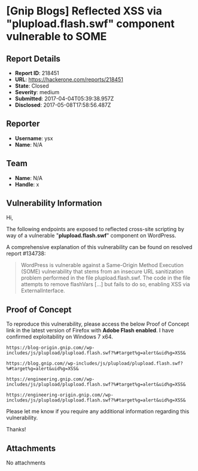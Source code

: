 # [Gnip Blogs] Reflected XSS via "plupload.flash.swf" component vulnerable to SOME 

## Report Details
- **Report ID**: 218451
- **URL**: https://hackerone.com/reports/218451
- **State**: Closed
- **Severity**: medium
- **Submitted**: 2017-04-04T05:39:38.957Z
- **Disclosed**: 2017-05-08T17:58:56.487Z

## Reporter
- **Username**: ysx
- **Name**: N/A

## Team
- **Name**: N/A
- **Handle**: x

## Vulnerability Information
Hi,

The following endpoints are exposed to reflected cross-site scripting by way of a vulnerable "**plupload.flash.swf**" component on WordPress.

A comprehensive explanation of this vulnerability can be found on resolved report #134738:

> WordPress is vulnerable against a Same-Origin Method Execution (SOME) vulnerability that stems from an insecure URL sanitization problem performed in the file plupload.flash.swf. The code in the file attempts to remove flashVars [...] but fails to do so, enabling XSS via ExternalInterface.

## Proof of Concept

To reproduce this vulnerability, please access the below Proof of Concept link in the latest version of Firefox with **Adobe Flash enabled**. I have confirmed exploitability on Windows 7 x64.

```
https://blog-origin.gnip.com//wp-includes/js/plupload/plupload.flash.swf?%#target%g=alert&uid%g=XSS&

https://blog.gnip.com//wp-includes/js/plupload/plupload.flash.swf?%#target%g=alert&uid%g=XSS&

https://engineering.gnip.com//wp-includes/js/plupload/plupload.flash.swf?%#target%g=alert&uid%g=XSS&

https://engineering-origin.gnip.com//wp-includes/js/plupload/plupload.flash.swf?%#target%g=alert&uid%g=XSS&
```

Please let me know if you require any additional information regarding this vulnerability.

Thanks!

## Attachments
No attachments

